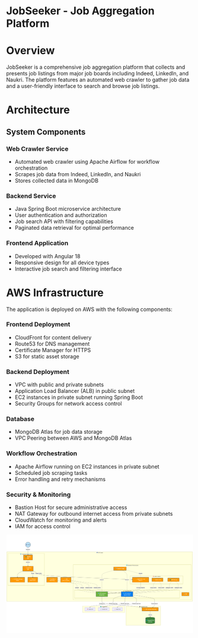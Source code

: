 # JobSeeker - Job Aggregation Platform

# Overview

JobSeeker is a comprehensive job aggregation platform that collects and presents job listings from major job boards including Indeed, 
LinkedIn, and Naukri. The platform features an automated web crawler to gather job data and a user-friendly interface to search and 
browse job listings.

# Architecture

## System Components

### Web Crawler Service

- Automated web crawler using Apache Airflow for workflow orchestration
- Scrapes job data from Indeed, LinkedIn, and Naukri
- Stores collected data in MongoDB

### Backend Service

- Java Spring Boot microservice architecture
- User authentication and authorization
- Job search API with filtering capabilities
- Paginated data retrieval for optimal performance

### Frontend Application

- Developed with Angular 18
- Responsive design for all device types
- Interactive job search and filtering interface

# AWS Infrastructure

The application is deployed on AWS with the following components:

### Frontend Deployment

- CloudFront for content delivery
- Route53 for DNS management
- Certificate Manager for HTTPS
- S3 for static asset storage


### Backend Deployment

- VPC with public and private subnets
- Application Load Balancer (ALB) in public subnet
- EC2 instances in private subnet running Spring Boot
- Security Groups for network access control


### Database

- MongoDB Atlas for job data storage
- VPC Peering between AWS and MongoDB Atlas


### Workflow Orchestration

- Apache Airflow running on EC2 instances in private subnet
- Scheduled job scraping tasks
- Error handling and retry mechanisms


### Security & Monitoring

- Bastion Host for secure administrative access
- NAT Gateway for outbound internet access from private subnets
- CloudWatch for monitoring and alerts
- IAM for access control

![Deployment](job-board-deployment.png)